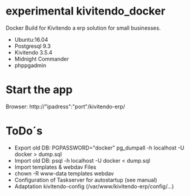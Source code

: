 experimental kivitendo_docker
================

Docker Build for Kivitendo a erp solution for small businesses.
 - Ubuntu:16.04
 - Postgresql 9.3
 - Kivitendo 3.5.4
 - Midnight Commander
 - phppgadmin



# Start the app

Browser: http://"ipadress":"port"/kivitendo-erp/



# ToDo´s
- Export old DB: PGPASSWORD="docker" pg_dumpall -h localhost -U docker > dump.sql
- Import old DB: psql -h localhost -U docker < dump.sql
- Import templates & webdav Files
- chown -R www-data templates webdav
- Configuration of Taskserver for autostartup  (see manual)
- Adaptation kivitendo-config (/var/www/kivitendo-erp/config/...)
